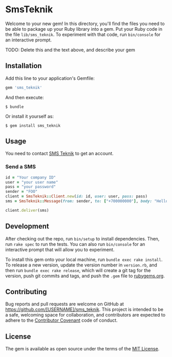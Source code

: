 # SmsTeknik

Welcome to your new gem! In this directory, you'll find the files you need to be able to package up your Ruby library into a gem. Put your Ruby code in the file `lib/sms_teknik`. To experiment with that code, run `bin/console` for an interactive prompt.

TODO: Delete this and the text above, and describe your gem

## Installation

Add this line to your application's Gemfile:

```ruby
gem 'sms_teknik'
```

And then execute:

    $ bundle

Or install it yourself as:

    $ gem install sms_teknik

## Usage

You need to contact [SMS Teknik](http://www3.smsteknik.se) to get an account.

### Send a SMS

```ruby
id = "Your company ID"
user = "your user name"
pass = "your password"
sender = "FOO"
client = SmsTeknik::Client.new(id: id, user: user, pass: pass)
sms = SmsTeknik::Message(from: sender, to: ["+700000000"], body: "Hello, World!")

client.deliver(sms)
```

## Development

After checking out the repo, run `bin/setup` to install dependencies. Then, run `rake spec` to run the tests. You can also run `bin/console` for an interactive prompt that will allow you to experiment.

To install this gem onto your local machine, run `bundle exec rake install`. To release a new version, update the version number in `version.rb`, and then run `bundle exec rake release`, which will create a git tag for the version, push git commits and tags, and push the `.gem` file to [rubygems.org](https://rubygems.org).

## Contributing

Bug reports and pull requests are welcome on GitHub at https://github.com/[USERNAME]/sms_teknik. This project is intended to be a safe, welcoming space for collaboration, and contributors are expected to adhere to the [Contributor Covenant](http://contributor-covenant.org) code of conduct.


## License

The gem is available as open source under the terms of the [MIT License](http://opensource.org/licenses/MIT).

